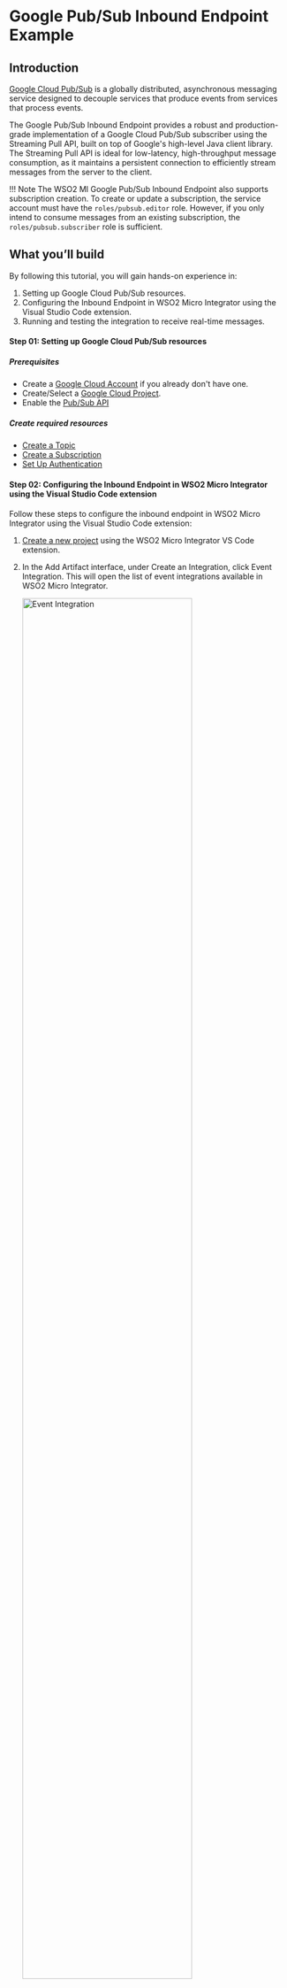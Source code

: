 # Google Pub/Sub Inbound Endpoint Example

## Introduction
[Google Cloud Pub/Sub](https://cloud.google.com/pubsub/docs/overview) is a globally distributed, asynchronous messaging service designed to decouple services that produce events from services that process events.

The Google Pub/Sub Inbound Endpoint provides a robust and production-grade implementation of a Google Cloud Pub/Sub subscriber using the Streaming Pull API, built on top of Google's high-level Java client library. The Streaming Pull API is ideal for low-latency, high-throughput message consumption, as it maintains a persistent connection to efficiently stream messages from the server to the client.

!!! Note
    The WSO2 MI Google Pub/Sub Inbound Endpoint also supports subscription creation. To create or update a subscription, the service account must have the `roles/pubsub.editor` role. However, if you only intend to consume messages from an existing subscription, the `roles/pubsub.subscriber` role is sufficient.

## What you’ll build

By following this tutorial, you will gain hands-on experience in:

1. Setting up Google Cloud Pub/Sub resources.
2. Configuring the Inbound Endpoint in WSO2 Micro Integrator using the Visual Studio Code extension.
3. Running and testing the integration to receive real-time messages.

#### **Step 01: Setting up Google Cloud Pub/Sub resources**
##### Prerequisites

* Create a [Google Cloud Account](https://console.cloud.google.com/freetrial?facet_utm_source=google&facet_utm_campaign=%28organic%29&facet_utm_medium=organic&facet_url=https%3A%2F%2Fcloud.google.com%2Fpubsub%2Fdocs%2Fpublish-receive-messages-console&facet_id_list=%5B39300012%2C+39300020%2C+39300118%2C+39300196%2C+39300241%2C+39300319%2C+39300320%2C+39300326%2C+39300345%2C+39300354%2C+39300363%2C+39300374%2C+39300412%2C+39300421%2C+39300436%2C+39300472%2C+39300488%2C+39300496%2C+39300498%2C+39300569%5D) if you already don't have one.
* Create/Select a [Google Cloud Project](https://console.cloud.google.com/projectselector2/home/dashboard).
* Enable the [Pub/Sub API](https://console.cloud.google.com/flows/enableapi?apiid=pubsub.googleapis.com)

##### Create required resources
* [Create a Topic](https://cloud.google.com/pubsub/docs/publish-receive-messages-console#create_a_topic)
* [Create a Subscription](https://cloud.google.com/pubsub/docs/publish-receive-messages-console#add_a_second_subscription)
* [Set Up Authentication](https://cloud.google.com/docs/authentication/set-up-adc-attached-service-account)

#### **Step 02: Configuring the Inbound Endpoint in WSO2 Micro Integrator using the Visual Studio Code extension**
Follow these steps to configure the inbound endpoint in WSO2 Micro Integrator using the Visual Studio Code extension:

1. [Create a new project]({{base_path}}/develop/create-integration-project/) using the WSO2 Micro Integrator VS Code extension.
2. In the Add Artifact interface, under Create an Integration, click Event Integration. This will open the list of event integrations available in WSO2 Micro Integrator.

    <img src="{{base_path}}/assets/img/integrate/connectors/sf-pubsub-inbound/sf-pubsub-inb-2.png" title="Google Pub/Sub Inbound Endpoint Example" width="80%" alt="Event Integration"/>

3. Select Google Pub/Sub Inbound Endpoint.
4. Fill the form with the values for creating the inbound endpoint.

    <img src="{{base_path}}/assets/img/integrate/connectors/google-pubsub-inbound/createEventIntegration.png" title="Google Pub/Sub Inbound Example" alt="Event Integration" width="80%" height="30%"/>

5. Add [a Log Mediator]({{base_path}}/reference/mediators/log-mediator/) to the sequence to log the incoming messages. 
   
    <img src="{{base_path}}/assets/img/integrate/connectors/google-pubsub-inbound/logmediator.png" title="Google Pub/Sub Inbound Create Subs" alt="Order Notification" width="80%" height="30%"/>

6. Add [a Drop Mediator]({{base_path}}/reference/mediators/drop-mediator/) to the sequence to drop the messages after logging. You can use any mediation to mediate the consumed records.

!!! Note
    You can access the consumed record details like pub/sub message id, record published time, ordering-key(if available) and attributes through below message context properties. Each message attribute can be accessed with attribute key.
    ```xml
    <property name="messageID" expression="${properties.synapse.MessageID}"/>
    <property name="MessagePublishTime" expression="${properties.synapse.MessagePublishTime}"/>
    <property name="MessageOrderingKey" expression="${properties.synapse.MessageOrderingKey}"/>
    <property name="MessageAttribute1" expression="${properties.synapse.attributeName}"/>
    ```

#### **Step 03: Running and testing the integration to receive real-time messages**

1. To generate an access token for Publisher, refer to [Setting up the Google PubSub Environment]({{base_path}}/reference/connectors/google-pubsub-connector/googlepubsub-connector-configuration/).

2. Publish a message to the Google Pub/Sub topic. You can use the below direct Rest API or [WSO2 Google Pub/Sub Connector]({{base_path}}/reference/connectors/google-pubsub-connector/googlepubsub-connector-example.md).

```curl
curl --location 'https://pubsub.googleapis.com/v1/projects/<project-id>/topics/<topic-id>:publish' \
--header 'Content-Type: application/json' \
--header 'Authorization: Bearer <ACCESS-TOKEN>' \
--data '{
"messages": [
{
"data": "ewogICJub3RpZmljYXRpb24iOiB7CiAgICAidGl0bGUiOiAiTmV3IERhdGEgUmVjZWl2ZWQiLAogICAgImRlc2NyaXB0aW9uIjogIk9yZGVyIHByb2Nlc3NpbmcgZGV0YWlscy4iLAogICAgImRldGFpbHMiOiB7CiAgICAgICJNZXNzYWdlIENvbnRlbnQiOiAiT3JkZXIgcHJvY2Vzc2VkIiwKICAgICAgIk1ldHJpYyBWYWx1ZSI6IDMuMTQsCiAgICAgICJQcm9jZXNzaW5nIFN0YXR1cyI6ICJTdWNjZXNzZnVsIgogICAgfSwKICAgICJ0aW1lc3RhbXAiOiAiMjAyNS0wNy0wMVQxMDo0NTowMFoiCiAgfQp9",
"attributes": {
"key1": "value9",
"key2": "value2",
"attributeName": "user123"}}
]}
```
To deploy and run the project, refer to the [Build and Run]({{base_path}}/develop/deploy-artifacts) guide or simply click the **Run** button in the Visual Studio Code extension.
Once you have published the message to your Google Pub/Sub Topic, you can check the logs in the WSO2 Micro Integrator server to see the incoming messages.


<img src="{{base_path}}/assets/img/integrate/connectors/google-pubsub-inbound/events-recieved.png" title="Google Pub/Sub Inbound User Scenario" alt="Order Notification" width="90%" height="50%"/>